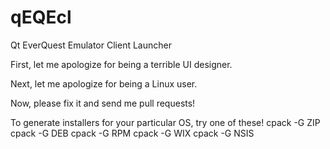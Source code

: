 qEQEcl
======

Qt EverQuest Emulator Client Launcher

First, let me apologize for being a terrible UI designer.

Next, let me apologize for being a Linux user.

Now, please fix it and send me pull requests!

To generate installers for your particular OS, try one of these!
cpack -G ZIP
cpack -G DEB
cpack -G RPM
cpack -G WIX
cpack -G NSIS
